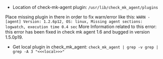 - Location of check-mk-agent plugin:
`
/usr/lib/check_mk_agent/plugins
`

Place missing plugin in there in order to fix warn/error like this:
`
WARN - [agent] Version: 1.2.6p12, OS: linux, Missing agent sections: logwatch, execution time 0.4 sec
`
More Information related to this error: this error has been fixed in check mk agent 1.6 and bugged in version 1.5.0p19.

- Get local plugin in check_mk_agent:
`
check_mk_agent | grep -v grep | grep -A 3 "<<<local>>>"
`
